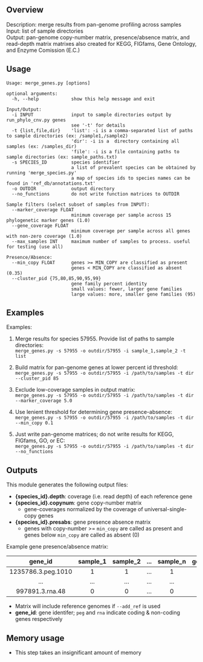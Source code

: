 ## Overview
Description: merge results from pan-genome profiling across samples  
Input: list of sample directories  
Output: pan-genome copy-number matrix, presence/absence matrix, and read-depth matrix
        matrixes also created for KEGG, FIGfams, Gene Ontology, and Enzyme Comission (E.C.)

## Usage
```
Usage: merge_genes.py [options]

optional arguments:
  -h, --help            show this help message and exit

Input/Output:
  -i INPUT              input to sample directories output by run_phylo_cnv.py genes
                        see '-t' for details
  -t {list,file,dir}    'list': -i is a comma-separated list of paths to sample directories (ex: /sample1,/sample2)
                        'dir': -i is a  directory containing all samples (ex: /samples_dir)
                        'file': -i is a file containing paths to sample directories (ex: sample_paths.txt)
  -s SPECIES_ID         species identifier
                        a list of prevalent species can be obtained by running 'merge_species.py'
                        a map of species ids to species names can be found in 'ref_db/annotations.txt'
  -o OUTDIR             output directory
  --no_functions        do not write function matrices to OUTDIR

Sample filters (select subset of samples from INPUT):
  --marker_coverage FLOAT
                        minimum coverage per sample across 15 phylogenetic marker genes (1.0)
  --gene_coverage FLOAT
                        minimum coverage per sample across all genes with non-zero coverage (1.0)
  --max_samples INT     maximum number of samples to process. useful for testing (use all)

Presence/Absence:
  --min_copy FLOAT      genes >= MIN_COPY are classified as present
                        genes < MIN_COPY are classified as absent (0.35)
  --cluster_pid {75,80,85,90,95,99}
                        gene family percent identity
                        small values: fewer, larger gene families
                        large values: more, smaller gene families (95)
 ```

## Examples

Examples:
1) Merge results for species 57955. Provide list of paths to sample directories:  
`merge_genes.py -s 57955 -o outdir/57955 -i sample_1,sample_2 -t list`

2) Build matrix for pan-genome genes at lower percent id threshold:  
`merge_genes.py -s 57955 -o outdir/57955 -i /path/to/samples -t dir --cluster_pid 85`

3) Exclude low-coverage samples in output matrix:  
`merge_genes.py -s 57955 -o outdir/57955 -i /path/to/samples -t dir --marker_coverage 5.0`

4) Use lenient threshold for determining gene presence-absence:  
`merge_genes.py -s 57955 -o outdir/57955 -i /path/to/samples -t dir --min_copy 0.1`

5) Just write pan-genome matrices; do not write results for KEGG, FIGfams, GO, or EC:  
`merge_genes.py -s 57955 -o outdir/57955 -i /path/to/samples -t dir --no_functions`


## Outputs
This module generates the following output files:

* **{species_id}.depth**: coverage (i.e. read depth) of each reference gene
* **{species_id}.copynum**: gene copy-number matrix 
  * gene-coverages normalized by the coverage of universal-single-copy genes
* **{species_id}.presabs**: gene presence absence matrix 
  * genes with copy-number >= `min_copy` are called as present and genes below `min_copy` are called as absent (0)


Example gene presence/absence matrix:

| gene_id | sample_1 | sample_2 | ...  | sample_n | genome_1 | ...  | genome_n |
| :----------:|:-------: | :-------:| :--: | :-------:| :-------:| :--: | :-------:|
| 1235786.3.peg.1010       | 1      | 1      | ...  | 1      | 1      | ...  | 1      |
| ...         | ...      | ...      | ...  | ...      | ...      | ...  | ...      |
| 997891.3.rna.48       | 0      | 0      | ...  | 0      | 1      | ...  | 0      |

* Matrix will include reference genomes if `--add_ref` is used
* **gene_id**: gene identifer; `peg` and `rna` indicate coding & non-coding genes respectively

## Memory usage  
* This step takes an insignificant amount of memory


